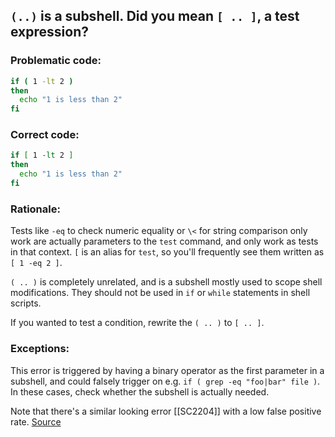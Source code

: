 ## `(..)` is a subshell. Did you mean `[ .. ]`, a test expression?

### Problematic code:

```sh
if ( 1 -lt 2 )
then
  echo "1 is less than 2"
fi
```

### Correct code:

```sh
if [ 1 -lt 2 ]
then
  echo "1 is less than 2"
fi
```
### Rationale:

Tests like `-eq` to check numeric equality or `\<` for string comparison only work are actually parameters to the `test` command, and only work as tests in that context. `[` is an alias for `test`, so you'll frequently see them written as `[ 1 -eq 2 ]`.

`( .. )` is completely unrelated, and is a subshell mostly used to scope shell modifications. They should not be used in `if` or `while` statements in shell scripts.

If you wanted to test a condition, rewrite the `( .. )` to `[ .. ]`. 

### Exceptions:

This error is triggered by having a binary operator as the first parameter in a subshell, and could falsely trigger on e.g. `if ( grep -eq "foo|bar" file )`. In these cases, check whether the subshell is actually needed.

Note that there's a similar looking error [[SC2204]] with a low false positive rate.
[Source](https://github.com/koalaman/shellcheck/wiki/SC2205)

